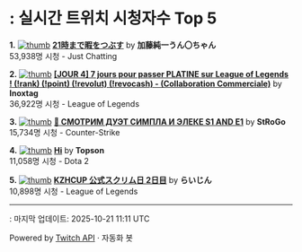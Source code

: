 # : 실시간 트위치 시청자수 Top 5

**1.** [![thumb](https://static-cdn.jtvnw.net/previews-ttv/live_user_kato_junichi0817-320x180.jpg)](https://twitch.tv/加藤純一うん〇ちゃん)
**[21時まで暇をつぶす](https://twitch.tv/加藤純一うん〇ちゃん)** by **加藤純一うん〇ちゃん**<br>53,938명 시청  - Just Chatting

**2.** [![thumb](https://static-cdn.jtvnw.net/previews-ttv/live_user_inoxtag-320x180.jpg)](https://twitch.tv/Inoxtag)
**[[JOUR 4] 7 jours pour passer PLATINE sur League of Legends ! (!rank) (!point) (!revolut) (!revocash) - (Collaboration Commerciale)](https://twitch.tv/Inoxtag)** by **Inoxtag**<br>36,922명 시청  - League of Legends

**3.** [![thumb](https://static-cdn.jtvnw.net/previews-ttv/live_user_strogo-320x180.jpg)](https://twitch.tv/StRoGo)
**[🔴 СМОТРИМ ДУЭТ СИМПЛА И ЭЛЕКЕ S1 AND E1](https://twitch.tv/StRoGo)** by **StRoGo**<br>15,734명 시청  - Counter-Strike

**4.** [![thumb](https://static-cdn.jtvnw.net/previews-ttv/live_user_topson-320x180.jpg)](https://twitch.tv/Topson)
**[Hi](https://twitch.tv/Topson)** by **Topson**<br>11,058명 시청  - Dota 2

**5.** [![thumb](https://static-cdn.jtvnw.net/previews-ttv/live_user_alfrea-320x180.jpg)](https://twitch.tv/らいじん)
**[KZHCUP 公式スクリム日 2日目](https://twitch.tv/らいじん)** by **らいじん**<br>10,898명 시청  - League of Legends


---
: 마지막 업데이트: 2025-10-21 11:11 UTC

Powered by [Twitch API](https://dev.twitch.tv/docs/api/reference) · 자동화 봇